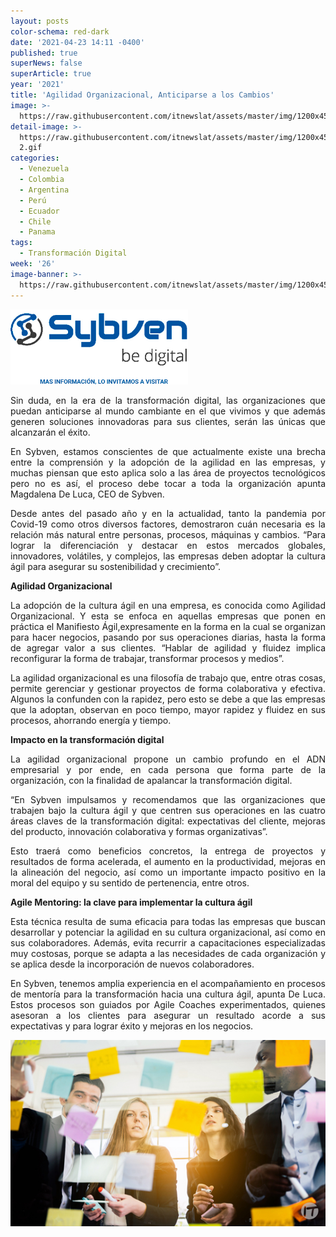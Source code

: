 ```yaml
---
layout: posts
color-schema: red-dark
date: '2021-04-23 14:11 -0400'
published: true
superNews: false
superArticle: true
year: '2021'
title: 'Agilidad Organizacional, Anticiparse a los Cambios'
image: >-
  https://raw.githubusercontent.com/itnewslat/assets/master/img/1200x450/Banner-Sybase-Largo.jpg
detail-image: >-
  https://raw.githubusercontent.com/itnewslat/assets/master/img/1200x450/banner-animado-ITnews-conpartners
  2.gif
categories:
  - Venezuela
  - Colombia
  - Argentina
  - Perú
  - Ecuador
  - Chile
  - Panama
tags:
  - Transformación Digital
week: '26'
image-banner: >-
  https://raw.githubusercontent.com/itnewslat/assets/master/img/1200x450/banner-animado-ITnews-conpartners.gif
---
```

<a href="https://www.sybven.com/"><img class="aligncenter" src="https://raw.githubusercontent.com/itnewslat/assets/master/img/300x300/Banner-Sybase.jpg" alt="Mas información sobre SYBVEN, Aquí" width="284" height="120" /></a>

<p style="text-align: justify;">Sin duda, en la era de la transformación digital, las organizaciones que puedan anticiparse al mundo cambiante en el que vivimos y que además generen soluciones innovadoras para sus clientes, serán las únicas que alcanzarán el éxito.</p>
<p style="text-align: justify;">En Sybven, estamos conscientes de que actualmente existe una brecha entre la comprensión y la adopción de la agilidad en las empresas, y muchas piensan que esto aplica solo a las área de proyectos tecnológicos pero no es así, el proceso debe tocar a toda la organización apunta Magdalena De Luca, CEO de Sybven.</p>
<p style="text-align: justify;">Desde antes del pasado año y en la actualidad, tanto la pandemia por Covid-19 como otros diversos factores, demostraron cuán necesaria es la relación más natural entre personas, procesos, máquinas y cambios. “Para lograr la diferenciación y destacar en estos mercados globales, innovadores, volátiles, y complejos, las empresas deben adoptar la cultura ágil para asegurar su sostenibilidad y crecimiento”.</p>
<p style="text-align: justify;"><strong>Agilidad Organizacional</strong></p>
<p style="text-align: justify;">La adopción de la cultura ágil en una empresa, es conocida como Agilidad Organizacional. Y esta se enfoca en aquellas empresas que ponen en práctica el Manifiesto Ágil,expresamente en la forma en la cual se organizan para hacer negocios, pasando por sus operaciones diarias, hasta la forma de agregar valor a sus clientes. “Hablar de agilidad y fluidez implica reconfigurar la forma de trabajar, transformar procesos y medios”.</p>
<p style="text-align: justify;">La agilidad organizacional es una filosofía de trabajo que, entre otras cosas, permite gerenciar y gestionar proyectos de forma colaborativa y efectiva. Algunos la confunden con la rapidez, pero esto se debe a que las empresas que la adoptan, observan en poco tiempo, mayor rapidez y fluidez en sus procesos, ahorrando energía y tiempo.</p>
<p style="text-align: justify;"><strong>Impacto en la transformación digital</strong></p>
<p style="text-align: justify;">La agilidad organizacional propone un cambio profundo en el ADN empresarial y por ende, en cada persona que forma parte de la organización, con la finalidad de apalancar la transformación digital.</p>
<p style="text-align: justify;">“En Sybven impulsamos y recomendamos que las organizaciones que trabajen bajo la cultura ágil y que centren sus operaciones en las cuatro áreas claves de la transformación digital: expectativas del cliente, mejoras del producto, innovación colaborativa y formas organizativas”.</p>
<p style="text-align: justify;">Esto traerá como beneficios concretos, la entrega de proyectos y resultados de forma acelerada, el aumento en la productividad, mejoras en la alineación del negocio, así como un importante impacto positivo en la moral del equipo y su sentido de pertenencia, entre otros.</p>
<p style="text-align: justify;"><strong>Agile Mentoring: la clave para implementar la cultura ágil</strong></p>
<p style="text-align: justify;">Esta técnica resulta de suma eficacia para todas las empresas que buscan desarrollar y potenciar la agilidad en su cultura organizacional, así como en sus colaboradores. Además, evita recurrir a capacitaciones especializadas muy costosas, porque se adapta a las necesidades de cada organización y se aplica desde la incorporación de nuevos colaboradores.</p>
<p style="text-align: justify;">En Sybven, tenemos amplia experiencia en el acompañamiento en procesos de mentoría para la transformación hacia una cultura ágil, apunta De Luca. Estos procesos son guiados por Agile Coaches experimentados, quienes asesoran a los clientes para asegurar un resultado acorde a sus expectativas y para lograr éxito y mejoras en los negocios.</p>

![](https://raw.githubusercontent.com/itnewslat/assets/master/img/540x320/Trabajo-Agilidad-p.jpg)

<img src="https://tracker.metricool.com/c3po.jpg?hash=56f88a41e39ab42c063cc51676587a04" alt="" />
